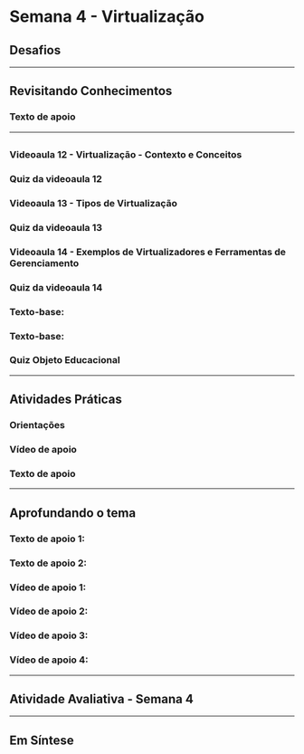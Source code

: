 # Semana 4 - Virtualização

## Desafios

---

## Revisitando Conhecimentos
### Texto de apoio

---

##
### Videoaula 12 - Virtualização - Contexto e Conceitos

### Quiz da videoaula 12

### Videoaula 13 - Tipos de Virtualização

### Quiz da videoaula 13

### Videoaula 14 - Exemplos de Virtualizadores e Ferramentas de Gerenciamento

### Quiz da videoaula 14

### Texto-base:

### Texto-base:

### Quiz Objeto Educacional

---

## Atividades Práticas
### Orientações
### Vídeo de apoio
### Texto de apoio

---

## Aprofundando o tema
### Texto de apoio 1:
### Texto de apoio 2:
### Vídeo de apoio 1:
### Vídeo de apoio 2:
### Vídeo de apoio 3:
### Vídeo de apoio 4:

---

## Atividade Avaliativa - Semana 4

---

## Em Síntese